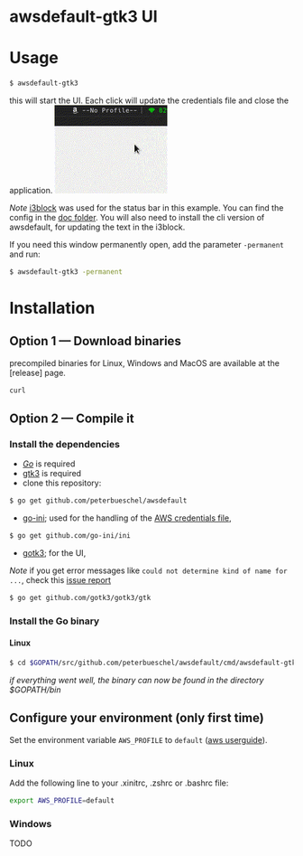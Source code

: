 awsdefault-gtk3 UI
==================

# Usage

```bash
$ awsdefault-gtk3
```

this will start the UI. Each click will update the credentials file and close the application. ![awsdefault-gkt3-example1](../../doc/awsdefault-gtk3-example1.gif?raw=true)

*Note* [i3block](https://github.com/vivien/i3blocks) was used for the status bar in this example. You can find the config in the [doc folder](doc/i3block-example.conf). You will also need to install the cli version of awsdefault, for updating the text in the i3block.

If you need this window permanently open, add the parameter `-permanent` and run:

```bash
$ awsdefault-gtk3 -permanent
```





# Installation

## Option 1 — Download binaries

precompiled binaries for Linux, Windows and MacOS are available at the [release] page.


```bash
curl 
```

## Option 2 — Compile it


### Install the dependencies

- *[Go](https://golang.org/doc/install)* is required
- [gtk3](https://www.gtk.org/) is required
- clone this repository: 

```bash
$ go get github.com/peterbueschel/awsdefault
```

- [go-ini](https://github.com/go-ini/ini); used for the handling of the [AWS credentials file](https://docs.aws.amazon.com/cli/latest/userguide/cli-config-files.html),

```bash
$ go get github.com/go-ini/ini
```

- [gotk3](https://github.com/gotk3/gotk3); for the UI,

*Note* if you get error messages like `could not determine kind of name for ...`, check this [issue report](https://github.com/gotk3/gotk3/issues/152)

```bash
$ go get github.com/gotk3/gotk3/gtk
```

### Install the Go binary

#### Linux 

```bash
$ cd $GOPATH/src/github.com/peterbueschel/awsdefault/cmd/awsdefault-gtk3/ && go install
```

*if everything went well, the binary can now be found in the directory* _$GOPATH/bin_ 


## Configure your environment (only first time)

Set the environment variable `AWS_PROFILE` to `default` ([aws userguide](https://docs.aws.amazon.com/cli/latest/userguide/cli-environment.html)).

### Linux

Add the following line to your .xinitrc, .zshrc or .bashrc file:

```bash
export AWS_PROFILE=default
```

### Windows

TODO
